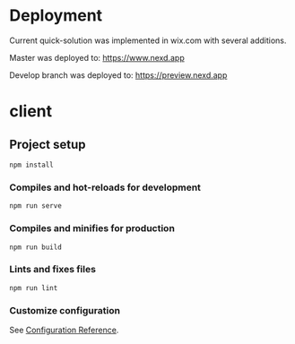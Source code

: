 # Deployment

Current quick-solution was implemented in wix.com with several additions.

Master was deployed to: https://www.nexd.app

Develop branch was deployed to: https://preview.nexd.app

# client

## Project setup
```
npm install
```

### Compiles and hot-reloads for development
```
npm run serve
```

### Compiles and minifies for production
```
npm run build
```

### Lints and fixes files
```
npm run lint
```

### Customize configuration
See [Configuration Reference](https://cli.vuejs.org/config/).
